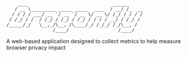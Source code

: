 ```
    ____                               ______     
   / __ \_________ _____ _____  ____  / __/ /_  __
  / / / / ___/ __ `/ __ `/ __ \/ __ \/ /_/ / / / /
 / /_/ / /  / /_/ / /_/ / /_/ / / / / __/ / /_/ / 
/_____/_/   \__,_/\__, /\____/_/ /_/_/ /_/\__, /  
                 /____/                  /____/
```

A web-based application designed to collect metrics to help measure browser privacy impact
